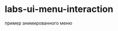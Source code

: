 # labs-ui-menu-interaction

пример анимированного меню

[меню]:<https://dribbble.com/shots/1977075-New-app-Menu-Interaction>
